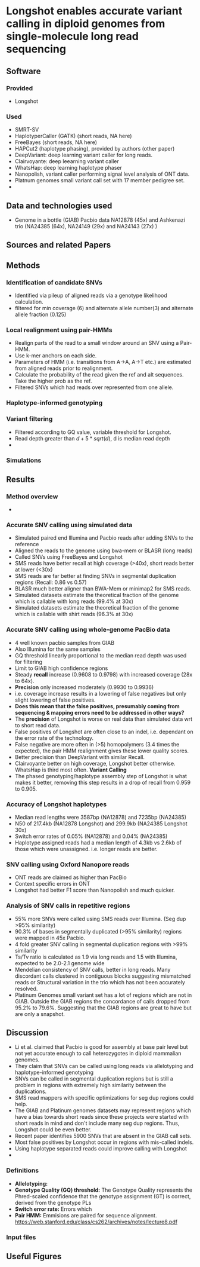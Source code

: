 # Longshot enables accurate variant calling in diploid genomes from single-molecule long read sequencing

## Software 

### Provided
 - Longshot

### Used 
 - SMRT-SV
 - HaplotyperCaller (GATK) (short reads, NA here)
 - FreeBayes (short reads, NA here)
 - HAPCut2 (haplotype phasing), provided by authors (other paper)
 - DeepVariant: deep learning variant caller for long reads.
 - Clairvoyante: deep leearning variant caller
 - WhatsHap: deep learning haplotype phaser
 - Nanopolish, variant caller performing signal level analysis of ONT data.
 - Platnum genomes small variant call set with 17 member pedigree set.
 - 

## Data and technologies used
 - Genome in a bottle (GIAB) Pacbio data NA12878 (45x) and Ashkenazi trio (NA24385 (64x), NA24149 (29x) and NA24143 (27x) )


## Sources and related Papers

## Methods

### Identification of candidate SNVs
 - Identified via pileup of aligned reads via a genotype likelihood calculation.
 - filtered for min coverage (6) and alternate allele number(3) and alternate allele fraction (0.125)

### Local realignment using pair-HMMs
 - Realign parts of the read to a small window around an SNV using a Pair-HMM.
 - Use k-mer anchors on each side.
 - Parameters of HMM (i.e. transitions from A->A, A->T etc.) are estimated from aligned reads prior to realignment.
 - Calculate the probability of the read given the ref and alt sequences. Take the higher prob as the ref.
 - Filtered SNVs which had reads over represented from one allele. 

### Haplotype-informed genotyping

### Variant filtering
 - Filtered according to GQ value, variable threshold for Longshot.
 - Read depth greater than $d+5*sqrt(d)$, d is median read depth
 - 

### Simulations




## Results

### Method overview
 - 

### Accurate SNV calling using simulated data
 - Simulated paired end Illumina and Pacbio reads after adding SNVs to the reference
 - Aligned the reads to the genome using bwa-mem or BLASR (long reads) 
 - Called SNVs using FreeBayes and Longshot
 - SMS reads have better recall at high coverage (>40x), short reads better at lower (<30x)
 - SMS reads are far better at finding SNVs in segmental duplication regions (Recall: 0.86 vs 0.57)
 - BLASR much better aligner than BWA-Mem or minimap2 for SMS reads.
 - Simulated datasets estimate the theoretical fraction of the genome which is callable with long reads (99.4% at 30x)
 - Simulated datasets estimate the theoretical fraction of the genome which is callable with shirt reads (96.3% at 30x)
 
### Accurate SNV calling using whole-genome PacBio data
 - 4 well known pacbio samples from GIAB 
 - Also Illumina for the same samples
 - GQ threshold linearly proportional to the median read depth was used for filtering
 - Limit to GIAB high confidence regions
 - Steady __recall__ increase (0.9608 to 0.9798) with increased coverage (28x to 64x). 
 - __Precision__ only increased moderately (0.9930 to 0.9936)
 - i.e. coverage increase results in a lowering of false negatives but only slight lowering of false positives. 
 - __Does this mean that the false positives, presumably coming from sequencing & mapping errors need to be addressed in other ways?__
 - The __precision__ of Longshot is worse on real data than simulated data wrt to short read data.
 - False positives of Longshot are often close to an indel, i.e. dependant on the error rate of the technology.
 - False negative are more often in (>5) homopolymers (3.4 times the expected), the pair HMM realignment gives these lower quality scores.
 - Better precision than DeepVariant with similar Recall.
 - Clairvoyante better on high coverage, Longshot better otherwise. WhatsHap is third most often. __Variant Calling__
 - The phased genotyping/haplotype assembly step of Longshot is what makes it better, removing this step results in a drop of recall from 0.959 to 0.905.
 
### Accuracy of Longshot haplotypes
 - Median read lengths were 3587bp (NA12878) and 7235bp (NA24385)
 - N50 of 217.4kb (NA12878 Longshot) and 299.9kb (NA24385 Longshot 30x)
 - Switch error rates of 0.05% (NA12878) and 0.04% (NA24385)
 - Haplotype assigned reads had a median length of 4.3kb vs 2.6kb of those which were unassigned. i.e. longer reads are better.

### SNV calling using Oxford Nanopore reads
 - ONT reads are claimed as higher than PacBio
 - Context specific errors in ONT
 - Longshot had better F1 score than Nanopolish and much quicker.
 
### Analysis of SNV calls in repetitive regions
 - 55% more SNVs were called using SMS reads over Illumina. (Seg dup >95% similarity)
 - 90.3% of bases in segmentally duplicated (>95% similarity) regions were mapped in 45x Pacbio.
 - 4 fold greater SNV calling in segmental duplication regions with >99% similarity
 - Ts/Tv ratio is calculated as 1.9 via long reads and 1.5 with Illumina, expected to be 2.0-2.1 genome wide
 - Mendelian consistency of SNV calls, better in long reads. Many discordant calls clustered in contiguous blocks suggesting mismatched reads or Structural variation in the trio which has not been accurately resolved.
 - Platinum Genomes small variant set has a lot of regions which are not in GIAB. Outside the GIAB regions the concordance of calls dropped from 95.2% to 79.6%. Suggesting that the GIAB regions are great to have but are only a snapshot. 



## Discussion
 - Li et al. claimed that Pacbio is good for assembly at base pair level but not yet accurate enough to call heterozygotes in diploid mammalian genomes.
 - They claim that SNVs can be called using long reads via allelotyping and haplotype-informed genotyping
 - SNVs can be called in segmental duplication regions but is still a problem in regions with extremely high similarity between the duplications. 
 - SMS read mappers with specific optimizations for seg dup regions could help.
 - The GIAB and Platinum genomes datasets may represent regions which have a bias towards short reads since these projects were started with short reads in mind and don't include many seg dup regions. Thus, Longshot could be even better.
 - Recent paper identifies 5900 SNVs that are absent in the GIAB call sets. 
 - Most false positives by Longshot occur in regions with mis-called indels. 
 - Using haplotype separated reads could improve calling with Longshot
 - 


### Definitions
 - __Allelotyping:__ 
 - __Genotype Quality (GQ) threshold:__ The Genotype Quality represents the Phred-scaled confidence that the genotype assignment (GT) is correct, derived from the genotype PLs
 - __Switch error rate:__ Errors which 
 - __Pair HMM:__ Emmisions are paired for sequence alignment. https://web.stanford.edu/class/cs262/archives/notes/lecture8.pdf

### Input files

## Useful Figures
